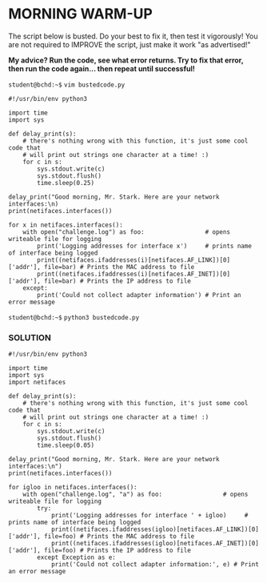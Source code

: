 # MORNING WARM-UP

The script below is busted. Do your best to fix it, then test it vigorously! You are not required to IMPROVE the script, just make it work "as advertised!"

**My advice? Run the code, see what error returns. Try to fix that error, then run the code again... then repeat until successful!**

`student@bchd:~$` `vim bustedcode.py`

```
#!/usr/bin/env python3

import time
import sys

def delay_print(s):
    # there's nothing wrong with this function, it's just some cool code that
    # will print out strings one character at a time! :)
    for c in s:
        sys.stdout.write(c)
        sys.stdout.flush()
        time.sleep(0.25)

delay_print("Good morning, Mr. Stark. Here are your network interfaces:\n)
print(netifaces.interfaces())

for x in netifaces.interfaces():
    with open("challenge.log") as foo:                 # opens writeable file for logging
        print('Logging addresses for interface x')     # prints name of interface being logged
        print((netifaces.ifaddresses(i)[netifaces.AF_LINK])[0]['addr'], file=bar) # Prints the MAC address to file
        print((netifaces.ifaddresses(i)[netifaces.AF_INET])[0]['addr'], file=bar) # Prints the IP address to file
    except:
        print('Could not collect adapter information') # Print an error message
```

`student@bchd:~$` `python3 bustedcode.py`


### SOLUTION

```
#!/usr/bin/env python3

import time
import sys 
import netifaces

def delay_print(s):
    # there's nothing wrong with this function, it's just some cool code that
    # will print out strings one character at a time! :)
    for c in s:
        sys.stdout.write(c)
        sys.stdout.flush()
        time.sleep(0.05)

delay_print("Good morning, Mr. Stark. Here are your network interfaces:\n")
print(netifaces.interfaces())

for igloo in netifaces.interfaces():
    with open("challenge.log", "a") as foo:                 # opens writeable file for logging
        try:
            print('Logging addresses for interface ' + igloo)     # prints name of interface being logged
            print((netifaces.ifaddresses(igloo)[netifaces.AF_LINK])[0]['addr'], file=foo) # Prints the MAC address to file
            print((netifaces.ifaddresses(igloo)[netifaces.AF_INET])[0]['addr'], file=foo) # Prints the IP address to file
        except Exception as e:
            print('Could not collect adapter information:', e) # Print an error message
```            
